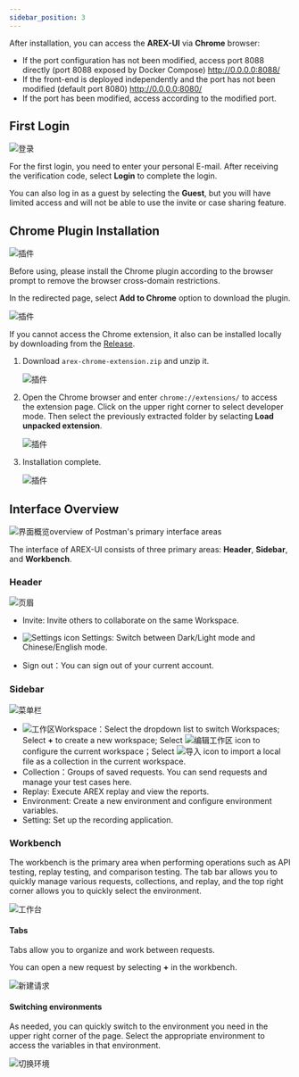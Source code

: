 ```yaml
---
sidebar_position: 3
---
```


After installation, you can access the **AREX-UI** via **Chrome** browser:

- If the port configuration has not been modified, access port 8088 directly (port 8088 exposed by Docker Compose) http://0.0.0.0:8088/
- If the front-end is deployed independently and the port has not been modified (default port 8080) http://0.0.0.0:8080/
- If the port has been modified, access according to the modified port.

## First Login

![登录](../resource/c1.log.png)

For the first login, you need to enter your personal E-mail. After receiving the verification code, select **Login** to complete the login.

You can also log in as a guest by selecting the **Guest**, but you will have limited access and will not be able to use the invite or case sharing feature.

## Chrome Plugin Installation

![插件](../resource/c1.chrome.extension.png)

Before using, please install the Chrome plugin according to the browser prompt to remove the browser cross-domain restrictions.

In the redirected page, select **Add to Chrome** option to download the plugin.

![插件](../resource/c1.add.extension.png)

If you cannot access the Chrome extension, it also can be installed locally by downloading from the [Release](https://github.com/arextest/arex-chrome-extension/releases).

1. Download `arex-chrome-extension.zip` and unzip it.

    ![插件](../resource/c1.add.extension2.png)

2. Open the Chrome browser and enter `chrome://extensions/` to access the extension page. Click on the upper right corner to select developer mode. Then select the previously extracted folder by selacting **Load unpacked extension**.

    ![插件](../resource/c1.add.extension3.png)

3. Installation complete.

    ![插件](../resource/c1.add.extension4.png)

## Interface Overview

![界面概览](../resource/c1.overview.jpg)overview of Postman's primary interface areas

The interface of AREX-UI consists of three primary areas: **Header**, **Sidebar**, and **Workbench**.

### Header

![页眉](../resource/c1.header.png)

- Invite: Invite others to collaborate on the same Workspace.

- ![Settings icon](../resource/c1.setting.icon.png) Settings: Switch between Dark/Light mode and Chinese/English mode.

- Sign out：You can sign out of your current account.

### Sidebar

![菜单栏](../resource/c1.sidebar.png)

- ![工作区](../resource/c1.workspace.icon.png)Workspace：Select the dropdown list to switch Workspaces; Select **+** to create a new workspace; Select ![编辑工作区](../resource/c1.rename.png) icon to configure the current workspace；Select ![导入](../resource/c1.import.png) icon to import a local file as a collection in the current workspace.
- Collection：Groups of saved requests. You can send requests and manage your test cases here.
- Replay: Execute AREX replay and view the reports.
- Environment: Create a new environment and configure environment variables.
- Setting: Set up the recording application.

### Workbench

The workbench is the primary area when performing operations such as API testing, replay testing, and comparison testing. The tab bar allows you to quickly manage various requests, collections, and replay, and the top right corner allows you to quickly select the environment.

![工作台](../resource/c1.workbench.png)

#### Tabs

Tabs allow you to organize and work between requests.

You can open a new request by selecting **+** in the workbench.

![新建请求](../resource/c1.newrequest.png)

#### Switching environments

As needed, you can quickly switch to the environment you need in the upper right corner of the page. Select the appropriate environment to access the variables in that environment.

![切换环境](../resource/c1.change.environment.png)
